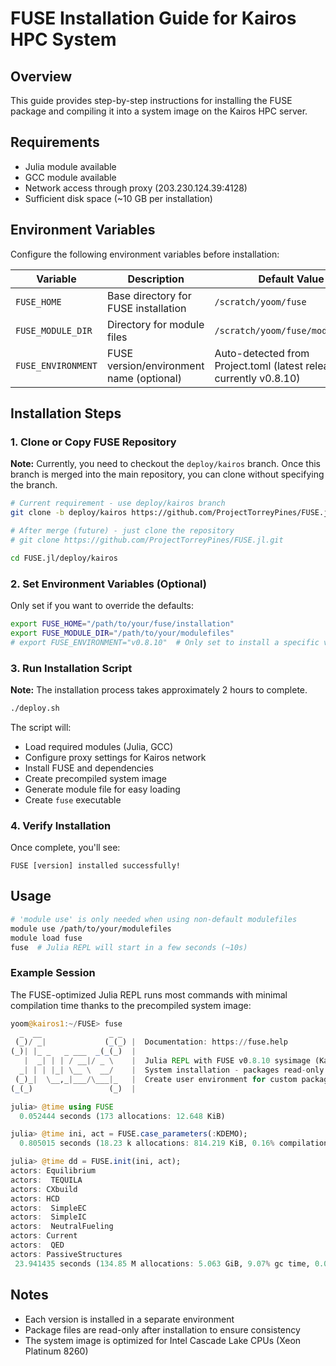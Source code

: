 # FUSE Installation Guide for Kairos HPC System

## Overview
This guide provides step-by-step instructions for installing the FUSE package and compiling it into a system image on the Kairos HPC server.

## Requirements
- Julia module available
- GCC module available
- Network access through proxy (203.230.124.39:4128)
- Sufficient disk space (~10 GB per installation)

## Environment Variables

Configure the following environment variables before installation:

| Variable | Description | Default Value |
|----------|-------------|---------------|
| `FUSE_HOME` | Base directory for FUSE installation | `/scratch/yoom/fuse` |
| `FUSE_MODULE_DIR` | Directory for module files | `/scratch/yoom/fuse/modulefiles` |
| `FUSE_ENVIRONMENT` | FUSE version/environment name (optional) | Auto-detected from Project.toml (latest release, currently v0.8.10) |

## Installation Steps

### 1. Clone or Copy FUSE Repository
**Note:** Currently, you need to checkout the `deploy/kairos` branch. Once this branch is merged into the main repository, you can clone without specifying the branch.

```bash
# Current requirement - use deploy/kairos branch
git clone -b deploy/kairos https://github.com/ProjectTorreyPines/FUSE.jl.git

# After merge (future) - just clone the repository
# git clone https://github.com/ProjectTorreyPines/FUSE.jl.git

cd FUSE.jl/deploy/kairos
```

### 2. Set Environment Variables (Optional)
Only set if you want to override the defaults:
```bash
export FUSE_HOME="/path/to/your/fuse/installation"
export FUSE_MODULE_DIR="/path/to/your/modulefiles"
# export FUSE_ENVIRONMENT="v0.8.10"  # Only set to install a specific version instead of latest
```

### 3. Run Installation Script
**Note:** The installation process takes approximately 2 hours to complete.

```bash
./deploy.sh
```

The script will:
- Load required modules (Julia, GCC)
- Configure proxy settings for Kairos network
- Install FUSE and dependencies
- Create precompiled system image
- Generate module file for easy loading
- Create `fuse` executable

### 4. Verify Installation
Once complete, you'll see:
```
FUSE [version] installed successfully!
```

## Usage

```bash
# 'module use' is only needed when using non-default modulefiles
module use /path/to/your/modulefiles
module load fuse
fuse  # Julia REPL will start in a few seconds (~10s)
```


### Example Session
The FUSE-optimized Julia REPL runs most commands with minimal compilation time thanks to the precompiled system image:

```julia
yoom@kairos1:~/FUSE> fuse
  _  __               _ _
 (_)/ _|             (_(_) |  Documentation: https://fuse.help
(_)| |_ _   _ ___  _(_(_)  |
   |  _| | | / __|/ _ \    |  Julia REPL with FUSE v0.8.10 sysimage (Kairos)
  _| | | |_| \__ \  __/    |  System installation - packages read-only
 (_)_|  \__,_|___/\___|_   |  Create user environment for custom packages
(_(_)                 (_)  |

julia> @time using FUSE
  0.052444 seconds (173 allocations: 12.648 KiB)

julia> @time ini, act = FUSE.case_parameters(:KDEMO);
  0.805015 seconds (18.23 k allocations: 814.219 KiB, 0.16% compilation time)

julia> @time dd = FUSE.init(ini, act);
actors: Equilibrium
actors:  TEQUILA
actors: CXbuild
actors: HCD
actors:  SimpleEC
actors:  SimpleIC
actors:  NeutralFueling
actors: Current
actors:  QED
actors: PassiveStructures
 23.941435 seconds (134.85 M allocations: 5.063 GiB, 9.07% gc time, 0.08% compilation time)
```


## Notes
- Each version is installed in a separate environment
- Package files are read-only after installation to ensure consistency
- The system image is optimized for Intel Cascade Lake CPUs (Xeon Platinum 8260)